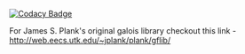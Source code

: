 [![Codacy Badge](https://app.codacy.com/project/badge/Grade/c1f015261350443e96fbf6dbff13d24d)](https://www.codacy.com/gh/Seagate/cortx-motr-galois/dashboard?utm_source=github.com&amp;utm_medium=referral&amp;utm_content=Seagate/cortx-motr-galois&amp;utm_campaign=Badge_Grade)

For James S. Plank's original galois library checkout this link - <http://web.eecs.utk.edu/~jplank/plank/gflib/>
